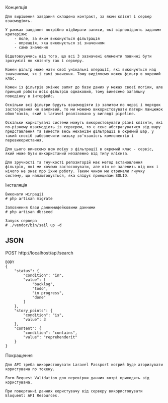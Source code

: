 <p>
    Концепція


    Для вирішення завдання складено контракт, за яким клієнт і сервер взаємодіють.
    
    У рамках завдання потрібно відбирати записи, які відповідають заданим критеріям:
        - поле, за яким виконується фільтрація
        - опреація, яка виконується зі значенням
        - саме значення

    Відштовхуючись від того, що всі 3 зазначені елементи повинні бути зрозумілі як клієнту так і серверу.

    Кожен фільтр може мати свої унікальні операції, які виконуються над значеннями, як і самі значення. Тому виділяємо кожен фільтр в окремий клас.

    Кожен із фільтрів змінює запит до бази даних у межах своєї логіки, але принцип роботи всіх фільтрів однаковий, тому винесемо загальну поведінку в інтерфейс. 

    Оскільки всі фільтри будуть взаємодіяти із запитом по черзі і порядок застосування не важливий, то ми можемо використовувати патерн ланцюжок обов'язків, який в laravel реалізовано у вигляді pipeline. 

    Оскільки користувачі системи можуть використовувати різні клієнти, які по-різному взаємодіють із сервером, то є сенс абстрагуватися від шару представлення та винести весь механізм фільтрації в окремий шар, у такий спосіб забезпечити низьку зв'язаність компонентів і перевикористання.

    Для цього винесемо всю лоїку з фільтрації в окремий клас - сервіс, який може бути використаний незалежно від типу клієнта.

    Для зручності та гнучкості репозиторій має метод встановлення фільтрів, які ми хочемо застосовувати, але він не залежить від них і нічого не знає про їхню роботу. Таким чином ми отримали гнучку систему, що налаштовується, яка слідує принципам SOLID.
</p>

<p>
    Інсталяція
    
    
    Виконати міграції
    # php artisan migrate

    Заповнення бази даннимифейковими данними
    # php artisan db:seed

    Запуск сервера  
    # ./vendor/bin/sail up -d
</p>

<h2>JSON</h2>  
<p>
    POST
    http://localhost/api/search
    
    BODY
    {
        "status": {
            "condition": "in",
            "value": [
                "backlog",
                "todo",
                "in progress",
                "done"
            ]
        },
        "story_points": {
            "condition": "is",
            "value": 3
        },
        "content": {
            "condition": "contains",
            "value": "reprehenderit"
        }
    }
</p>

<p>
    Покращення

    Для API треба використовувати Laravel Passport котрий буде аторизувати користувача по токену.

    Form Request Validation для перевірки данних котрі приходять від користувача. 
 
    При повертанні данних користувачу від серверу використовувати Eloquent: API Resources.
</p>